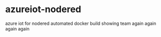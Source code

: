 # azureiot-nodered
azure iot for nodered
automated docker build
showing team again again again again
